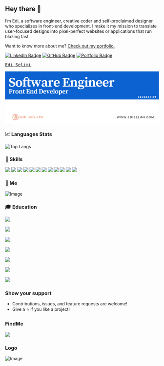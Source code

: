 ## Hey there 👋

I’m Edi, a software engineer, creative coder and self-proclaimed designer who specializes in front-end development. I make it my mission to translate user-focused designs into pixel-perfect websites or applications that run blazing fast.

Want to know more about me? [Check out my portfolio.](https://ediselimi.com)



[![LinkedIn Badge](https://img.shields.io/badge/LinkedIn-Profile-informational?style=flat&logo=linkedin&logoColor=white&color=0D76A8)](https://www.linkedin.com/in/edi-selimi-856671173/?locale=en_US)
[![GitHub Badge](https://img.shields.io/badge/Github-Profile-informational?style=flat&logo=github&logoColor=white&color=0D76A8)](https://github.com/Edi10-developer)
[![Portfolio Badge](https://img.shields.io/badge/Portfolio-Profile-informational?style=flat&logo=portfolio&logoColor=white&color=0D76A8)](https://ediselimi.com)

<pre><div class="LI-profile-badge"  data-version="v1" data-size="medium" data-locale="es_ES" data-type="horizontal" data-theme="light" data-vanity="edi-selimi-856671173"><a class="LI-simple-link" href='https://es.linkedin.com/in/edi-selimi-856671173/es-es?trk=profile-badge'>Edi Selimi</a></div></pre>

![Image](https://github.com/Edi10-developer/Portfolio-Bootstrap/blob/master/img/1.png?raw=true)



### &#x1f4c8; Languages Stats
![Top Langs](https://github-readme-stats.vercel.app/api/top-langs/?username=Edi10-developer&layout=compact)

  
  
### 💼 Skills
![](https://img.shields.io/badge/Code-HTML-informational?style=flat&logo=Html&logoColor=white&color=4AB197)
![](https://img.shields.io/badge/Code-CSS-informational?style=flat&logo=Css&logoColor=white&color=4AB197)
![](https://img.shields.io/badge/Code-Bootstrap-informational?style=flat&logo=Bootstrap&logoColor=white&color=4AB197)
![](https://img.shields.io/badge/Code-JavaScript-informational?style=flat&logo=JavaScript&logoColor=white&color=4AB197)
![](https://img.shields.io/badge/Code-JQuery-informational?style=flat&logo=jquery&logoColor=white&color=4AB197)
![](https://img.shields.io/badge/Code-React-informational?style=flat&logo=react&logoColor=white&color=4AB197)
![](https://img.shields.io/badge/Code-Redux-informational?style=flat&logo=Redux&logoColor=white&color=4AB197)
![](https://img.shields.io/badge/Code-TypeScript-informational?style=flat&logo=TypeScript&logoColor=white&color=4AB197)
![](https://img.shields.io/badge/Code-Angular-informational?style=flat&logo=angular&logoColor=white&color=4AB197)
![](https://img.shields.io/badge/Code-NodeJS-informational?style=flat&logo=NodeJS&logoColor=white&color=4AB197)
![](https://img.shields.io/badge/Code-MongoDB-informational?style=flat&logo=MongoDB&logoColor=white&color=4AB197)
![](https://img.shields.io/badge/Code-MySQL-informational?style=flat&logo=MySQL&logoColor=white&color=4AB197)



### 👤 Me
![Image](https://scontent-mad1-1.xx.fbcdn.net/v/t31.0-8/14902840_1470335899647521_7495135080121822911_o.jpg?_nc_cat=103&ccb=1-3&_nc_sid=a9b1d2&_nc_ohc=PzCDLPOZXCgAX-Fihjz&_nc_ht=scontent-mad1-1.xx&oh=c1ae1150c967c59cc405b5e51f50f87a&oe=606E35BA)



### 🎓 Education
[![](https://img.shields.io/badge/IT%20Academy-Barcelona%20Activa-%23DA007F)](https://itacademy.barcelonactiva.cat/login/index.php)

[![](https://img.shields.io/badge/Bootcamp-FreeCodeCamp-%230A0A23)](https://www.freecodecamp.org/)

[![](https://img.shields.io/badge/Academy-Udemy-%23EA5252)](https://www.udemy.com/)

[![](https://img.shields.io/badge/Courses-CCA-%2347C1AA)](https://www.the-cca.org/)

[![](https://img.shields.io/badge/Bootcamp-Scrimba-%23383516)](https://scrimba.com/dashboard)

[![](https://img.shields.io/badge/Courses-GoogleActivate-6795f7)](https://learndigital.withgoogle.com/activate/courses)

[![](https://img.shields.io/badge/Tutorials-YouTube-%23F50000)](https://www.youtube.com/)



### Show your support
- Contributions, issues, and feature requests are welcome! 
- Give a ⭐️ if you like a project!



### FindMe
![](http://api.qrserver.com/v1/create-qr-code/?color=467FBF&bgcolor=FFFFFF&data=BEGIN%3AVCARD%0AVERSION%3A2.1%0AFN%3AEdi+Selimi%0AN%3ASelimi%3BEdi%0ATITLE%3AWeb+Developer%0ATEL%3BCELL%3A0034+632+890+768%0AEMAIL%3BWORK%3BINTERNET%3Aselimi.edi.1991%40gmail.com%0AURL%3Ahttps%3A%2F%2Fediselimi.com%2F%0AADR%3A%3B%3B%3BBarcelona+%3B%3B08001%3BSpain%0AEND%3AVCARD%0A&qzone=6&margin=0&size=300x300&ecc=L)



### Logo
![Image](https://ediselimi.com/img/logoEdi.png)
